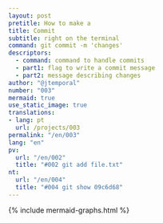 ```yaml
---
layout: post
pretitle: How to make a
title: Commit
subtitle: right on the terminal
command: git commit -m 'changes'
descriptors:
  - command: command to handle commits
  - part1: flag to write a commit message
  - part2: message describing changes
author: "@jtemporal"
number: "003"
mermaid: true
use_static_image: true
translations:
- lang: pt
  url: /projects/003
permalink: "/en/003"
lang: "en"
pv:
  url: "/en/002"
  title: "#002 git add file.txt"
nt:
  url: "/en/004"
  title: "#004 git show 09c6d68"
---
```


{% include mermaid-graphs.html %}